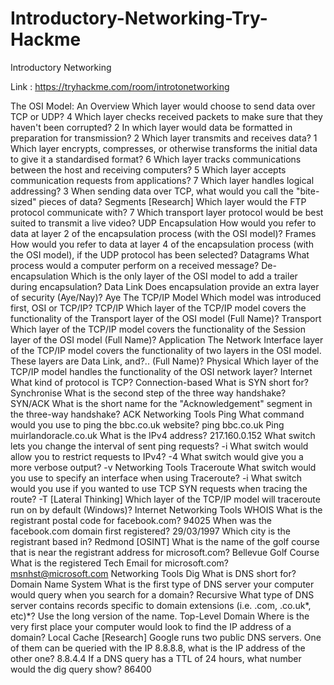 # Introductory-Networking-Try-Hackme
Introductory Networking

Link : https://tryhackme.com/room/introtonetworking

The OSI Model: An Overview
Which layer would choose to send data over TCP or UDP?
4
Which layer checks received packets to make sure that they haven't been corrupted?
2
In which layer would data be formatted in preparation for transmission?
2
Which layer transmits and receives data?
1
Which layer encrypts, compresses, or otherwise transforms the initial data to give it a standardised format?
6
Which layer tracks communications between the host and receiving computers?
5
Which layer accepts communication requests from applications?
7
Which layer handles logical addressing?
3
When sending data over TCP, what would you call the "bite-sized" pieces of data?
Segments
[Research] Which layer would the FTP protocol communicate with?
7
Which transport layer protocol would be best suited to transmit a live video?
UDP
Encapsulation
How would you refer to data at layer 2 of the encapsulation process (with the OSI model)?
Frames
How would you refer to data at layer 4 of the encapsulation process (with the OSI model), if the UDP protocol has been selected?
Datagrams
What process would a computer perform on a received message?
De-encapsulation
Which is the only layer of the OSI model to add a trailer during encapsulation?
Data Link
Does encapsulation provide an extra layer of security (Aye/Nay)?
Aye
The TCP/IP Model
Which model was introduced first, OSI or TCP/IP?
TCP/IP
Which layer of the TCP/IP model covers the functionality of the Transport layer of the OSI model (Full Name)?
Transport
Which layer of the TCP/IP model covers the functionality of the Session layer of the OSI model (Full Name)?
Application
The Network Interface layer of the TCP/IP model covers the functionality of two layers in the OSI model. These layers are Data Link, and?.. (Full Name)?
Physical
Which layer of the TCP/IP model handles the functionality of the OSI network layer?
Internet
What kind of protocol is TCP?
Connection-based
What is SYN short for?
Synchronise
What is the second step of the three way handshake?
SYN/ACK
What is the short name for the "Acknowledgement" segment in the three-way handshake?
ACK
Networking Tools Ping
What command would you use to ping the bbc.co.uk website?
ping bbc.co.uk
Ping muirlandoracle.co.uk What is the IPv4 address?
217.160.0.152
What switch lets you change the interval of sent ping requests?
-i
What switch would allow you to restrict requests to IPv4?
-4
What switch would give you a more verbose output?
-v
Networking Tools Traceroute
What switch would you use to specify an interface when using Traceroute?
-i
What switch would you use if you wanted to use TCP SYN requests when tracing the route?
-T
[Lateral Thinking] Which layer of the TCP/IP model will traceroute run on by default (Windows)?
Internet
Networking Tools WHOIS
What is the registrant postal code for facebook.com?
94025
When was the facebook.com domain first registered?
29/03/1997
Which city is the registrant based in?
Redmond
[OSINT] What is the name of the golf course that is near the registrant address for microsoft.com?
Bellevue Golf Course
What is the registered Tech Email for microsoft.com?
msnhst@microsoft.com
Networking Tools Dig
What is DNS short for?
Domain Name System
What is the first type of DNS server your computer would query when you search for a domain?
Recursive
What type of DNS server contains records specific to domain extensions (i.e. .com, .co.uk*, etc)*? Use the long version of the name.
Top-Level Domain
Where is the very first place your computer would look to find the IP address of a domain?
Local Cache
[Research] Google runs two public DNS servers. One of them can be queried with the IP 8.8.8.8, what is the IP address of the other one?
8.8.4.4
If a DNS query has a TTL of 24 hours, what number would the dig query show?
86400
